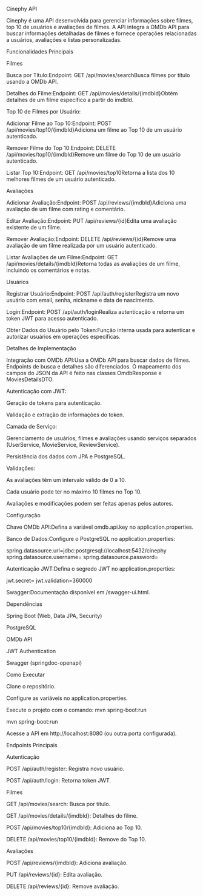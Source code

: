 Cinephy API

Cinephy é uma API desenvolvida para gerenciar informações sobre filmes, top 10 de usuários e avaliações de filmes. A API integra a OMDb API para buscar informações detalhadas de filmes e fornece operações relacionadas a usuários, avaliações e listas personalizadas.

Funcionalidades Principais

Filmes

Busca por Título:Endpoint: GET /api/movies/searchBusca filmes por título usando a OMDb API.

Detalhes do Filme:Endpoint: GET /api/movies/details/{imdbId}Obtém detalhes de um filme específico a partir do imdbId.

Top 10 de Filmes por Usuário:

Adicionar Filme ao Top 10:Endpoint: POST /api/movies/top10/{imdbId}Adiciona um filme ao Top 10 de um usuário autenticado.

Remover Filme do Top 10:Endpoint: DELETE /api/movies/top10/{imdbId}Remove um filme do Top 10 de um usuário autenticado.

Listar Top 10:Endpoint: GET /api/movies/top10Retorna a lista dos 10 melhores filmes de um usuário autenticado.

Avaliações

Adicionar Avaliação:Endpoint: POST /api/reviews/{imdbId}Adiciona uma avaliação de um filme com rating e comentário.

Editar Avaliação:Endpoint: PUT /api/reviews/{id}Edita uma avaliação existente de um filme.

Remover Avaliação:Endpoint: DELETE /api/reviews/{id}Remove uma avaliação de um filme realizada por um usuário autenticado.

Listar Avaliações de um Filme:Endpoint: GET /api/movies/details/{imdbId}Retorna todas as avaliações de um filme, incluindo os comentários e notas.

Usuários

Registrar Usuário:Endpoint: POST /api/auth/registerRegistra um novo usuário com email, senha, nickname e data de nascimento.

Login:Endpoint: POST /api/auth/loginRealiza autenticação e retorna um token JWT para acesso autenticado.

Obter Dados do Usuário pelo Token:Função interna usada para autenticar e autorizar usuários em operações específicas.

Detalhes de Implementação

Integração com OMDb API:Usa a OMDb API para buscar dados de filmes. Endpoints de busca e detalhes são diferenciados. O mapeamento dos campos do JSON da API é feito nas classes OmdbResponse e MoviesDetailsDTO.

Autenticação com JWT:

Geração de tokens para autenticação.

Validação e extração de informações do token.

Camada de Serviço:

Gerenciamento de usuários, filmes e avaliações usando serviços separados (UserService, MovieService, ReviewService).

Persistência dos dados com JPA e PostgreSQL.

Validações:

As avaliações têm um intervalo válido de 0 a 10.

Cada usuário pode ter no máximo 10 filmes no Top 10.

Avaliações e modificações podem ser feitas apenas pelos autores.

Configuração

Chave OMDb API:Defina a variável omdb.api.key no application.properties.

Banco de Dados:Configure o PostgreSQL no application.properties:

spring.datasource.url=jdbc:postgresql://localhost:5432/cinephy
spring.datasource.username=<seu-usuario>
spring.datasource.password=<sua-senha>

Autenticação JWT:Defina o segredo JWT no application.properties:

jwt.secret=<key-jwt>
jwt.validation=360000

Swagger:Documentação disponível em /swagger-ui.html.

Dependências

Spring Boot (Web, Data JPA, Security)

PostgreSQL

OMDb API

JWT Authentication

Swagger (springdoc-openapi)

Como Executar

Clone o repositório.

Configure as variáveis no application.properties.

Execute o projeto com o comando:
mvn spring-boot:run

mvn spring-boot:run

Acesse a API em http://localhost:8080 (ou outra porta configurada).

Endpoints Principais

Autenticação

POST /api/auth/register: Registra novo usuário.

POST /api/auth/login: Retorna token JWT.

Filmes

GET /api/movies/search: Busca por título.

GET /api/movies/details/{imdbId}: Detalhes do filme.

POST /api/movies/top10/{imdbId}: Adiciona ao Top 10.

DELETE /api/movies/top10/{imdbId}: Remove do Top 10.

Avaliações

POST /api/reviews/{imdbId}: Adiciona avaliação.

PUT /api/reviews/{id}: Edita avaliação.

DELETE /api/reviews/{id}: Remove avaliação.
